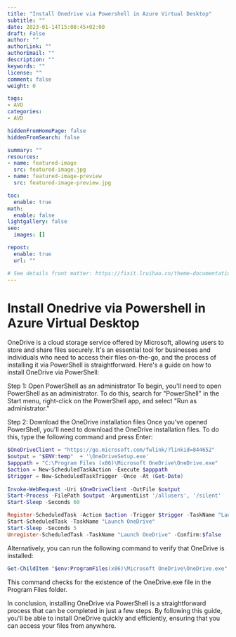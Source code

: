 ```yaml
---
title: "Install Onedrive via Powershell in Azure Virtual Desktop"
subtitle: ""
date: 2023-01-14T15:08:45+02:00
draft: False
author: ""
authorLink: ""
authorEmail: ""
description: ""
keywords: ""
license: ""
comment: false
weight: 0

tags:
- AVD
categories:
- AVD

hiddenFromHomePage: false
hiddenFromSearch: false

summary: ""
resources:
- name: featured-image
  src: featured-image.jpg
- name: featured-image-preview
  src: featured-image-preview.jpg

toc:
  enable: true
math:
  enable: false
lightgallery: false
seo:
  images: []

repost:
  enable: true
  url: ""

# See details front matter: https://fixit.lruihao.cn/theme-documentation-content/#front-matter
---
```


<!--more-->

# Install Onedrive via Powershell in Azure Virtual Desktop

OneDrive is a cloud storage service offered by Microsoft, allowing users to store and share files securely. It's an essential tool for businesses and individuals who need to access their files on-the-go, and the process of installing it via PowerShell is straightforward. Here's a guide on how to install OneDrive via PowerShell:

Step 1: Open PowerShell as an administrator
To begin, you'll need to open PowerShell as an administrator. To do this, search for "PowerShell" in the Start menu, right-click on the PowerShell app, and select "Run as administrator."

Step 2: Download the OneDrive installation files
Once you've opened PowerShell, you'll need to download the OneDrive installation files. To do this, type the following command and press Enter:

```powershell
$OneDriveClient = "https://go.microsoft.com/fwlink/?linkid=844652"
$output = "$ENV:temp"  + '\OneDriveSetup.exe'
$apppath = "C:\Program Files (x86)\Microsoft OneDrive\OneDrive.exe"
$action = New-ScheduledTaskAction -Execute $apppath
$trigger = New-ScheduledTaskTrigger -Once -At (Get-Date)
 
Invoke-WebRequest -Uri $OneDriveClient -OutFile $output
Start-Process -FilePath $output -ArgumentList '/allusers', '/silent'
Start-Sleep -Seconds 60

Register-ScheduledTask -Action $action -Trigger $trigger -TaskName "Launch OneDrive" | Out-Null
Start-ScheduledTask -TaskName "Launch OneDrive"
Start-Sleep -Seconds 5
Unregister-ScheduledTask -TaskName "Launch OneDrive" -Confirm:$false
```

Alternatively, you can run the following command to verify that OneDrive is installed:

```powershell
Get-ChildItem "$env:ProgramFiles(x86)\Microsoft OneDrive\OneDrive.exe" -ErrorAction SilentlyContinue | ForEach-Object FullName
```

This command checks for the existence of the OneDrive.exe file in the Program Files folder.

In conclusion, installing OneDrive via PowerShell is a straightforward process that can be completed in just a few steps. By following this guide, you'll be able to install OneDrive quickly and efficiently, ensuring that you can access your files from anywhere.

